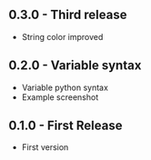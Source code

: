 ## 0.3.0 - Third release
* String color improved

## 0.2.0 - Variable syntax
* Variable python syntax
* Example screenshot

## 0.1.0 - First Release
* First version
